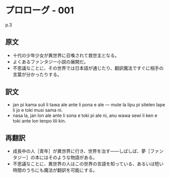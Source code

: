 # プロローグ - 001

p.3

## 原文

- 十代の少年少女が異世界に召喚されて救世主となる。
- よくあるファンタジー小説の展開だ。
- 不思議なことに、その世界では日本語が通じたり、翻訳魔法ですぐに相手の言葉が分かったりする。

## 訳文

- jan pi kama suli li tawa ale ante li pona e ale — mute la lipu pi sitelen lape li jo e toki musi sama ni.
- nasa la, jan lon ale ante li sona e toki pi ale ni, anu wawa sewi li ken e toki ante lon tenpo lili kin.

## 再翻訳

- 成長中の人［青年］が異世界に行き、世界を治す――しばしば、夢［ファンタジー］の本にはそのような物語がある。
- 不思議なことに、異世界の人はこの世界の言語を知っている、あるいは短い時間のうちにも魔法が翻訳を可能にする。
